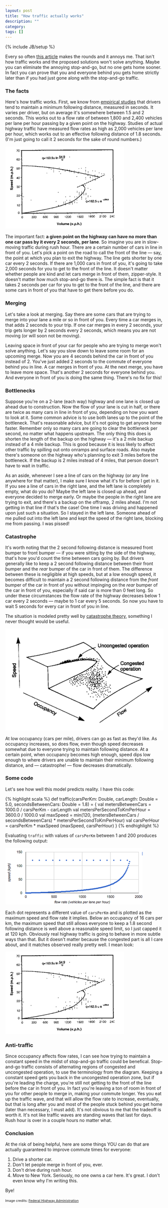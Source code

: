 ```yaml
---
layout: post
title: "How traffic actually works"
description: ""
category: 
tags: []
---
```

{% include JB/setup %}

Every so often [this article](http://www.smartmotorist.com/traffic-and-safety-guideline/traffic-jams.html) makes the rounds and it annoys me.
That isn't how traffic works and the proposed solutions won't solve anything.
Maybe you can eliminate the annoying stop-and-go, but no one gets home sooner. In fact you can prove that you and
everyone behind you gets home strictly later than if you had just gone along with the stop-and-go traffic.

### The facts

Here's how traffic works. First, we know from [empirical studies](http://www.fhwa.dot.gov/publications/research/operations/tft/chap2.pdf)
that drivers tend to maintain a minimum following distance, measured in seconds. It varies per driver, but on average it's somewhere
between 1.5 and 2 seconds. This works out to a flow rate of between 1,800 and 2,400 vehicles per lane per hour
passing by a given point on the highway. Studies of actual highway traffic have measured flow rates as high as 2,000 vehicles
per lane per hour, which works out to an effective following distance of 1.8 seconds. (I'm just going to call it 2 seconds
for the sake of round numbers.)

![speed vs flow](/assets/img/traffic/speed_vs_flow.png)

The important fact: **a given point on the highway can have no more than one car pass by it every 2 seconds, per lane**.
So imagine you are in slow-moving traffic during rush hour. There are a certain number of cars in line in front of you.
Let's pick a  point on the road to call the front of the line — say, the point at which you plan to exit the highway.
The line gets shorter by one car every 2 seconds. If there are 1,000 cars in front of you, it's going to take 2,000
seconds for you to get to the front of the line. It doesn't matter whether people are kind and let cars merge in front
of them, zipper-style. It doesn't matter how much stop-and-go there is. The simple fact is that it takes 2 seconds per
car for you to get to the front of the line, and there are some cars in front of you that have to get there before
you do.

### Merging

Let's take a look at merging. Say there are some cars that are trying to merge into your lane a mile or so in front of you.
Every time a car merges in, that adds 2 seconds to your trip. If one car merges in every 2 seconds, your trip gets
longer by 2 seconds every 2 seconds, which means you are not moving (or will soon not be moving).

Leaving space in front of your car for people who are trying to merge won't solve anything. Let's say you slow down to leave
some room for an upcoming merge. Now you are 4 seconds behind the car in front of you instead of 2. You've just added
2 seconds to the commute of everyone behind you in line. A car merges in front of you. At the next merge, you have
to leave more space. That's another 2 seconds for everyone behind you. And everyone in front of you is doing the same thing.
There's no fix for this!

### Bottlenecks

Suppose you're on a 2-lane (each way) highway and one lane is closed up ahead due to construction. Now the flow
of your lane is cut in half, or there are twice as many cars in line in front of you, depending on how you want to look at it.
Some common advice is to use both lanes up to the point of the bottleneck. That's reasonable advice, but it's not going to get
anyone home faster. Remember only so many cars are going to clear the bottleneck per second, no matter what happens upstream.
The only thing this does is shorten the length of the backup on the highway — it's a 2 mile backup instead of a 4 mile backup.
This is good because it is less likely to affect other traffic by spilling out onto onramps and surface roads. Also
maybe there's someone on the highway who's planning to exit 3 miles before the bottleneck.
If the backup is 2 miles instead of 4 miles, that person doesn't have to wait in traffic.

As an aside, whenever I see a line of cars on the highway (or any line anywhere for that matter), I make sure I know what it's for
before I get in it. If you see a line of cars in the right lane, and the left lane is completely empty, what do you do?
Maybe the left lane is closed up ahead, and everyone decided to merge early. Or maybe the people in the right lane are
trying to exit, and there's a backup on the offramp, 2 miles ahead. I'm not getting in that line if that's the case! One time I was driving
and happened upon just such a situation. So I stayed in the left lane. Someone ahead of me pulled out into the left lane
and kept the speed of the right lane, blocking me from passing. I was pissed!

### Catastrophe

It's worth noting that the 2 second following distance is measured front bumper to front bumper — if you were sitting by the side of the
highway, that's how you'd count the time between cars going by. But drivers generally like to keep a 2 second following distance between
their front bumper and the _rear_ bumper of the car in front of them. The difference between these is negligible at high
speeds, but at a low enough speed, it becomes difficult to maintain a 2 second following distance from the
_front_ bumper of the car in front of you without impinging on the _rear_ bumper of the car in front of you, especially if
said car is more than 0 feet long. So under these circumstances the flow rate of the highway decreases below 1 car every
2 seconds — maybe to 1 car every 5 seconds. So now you have to wait 5 seconds for every car in front of you in line.

The situation is modeled pretty well by [catastrophe theory](http://en.wikipedia.org/wiki/Catastrophe_theory),
something I never thought would be useful.

![catastrophe](/assets/img/traffic/catastrophe.png)

At low occupancy (cars per mile), drivers can go as fast as they'd like. As occupancy increases, so does flow, even though speed decreases
somewhat due to everyone trying to maintain following distance. At a certain point, when occupancy becomes high enough,
speed dips low enough to where drivers are unable to maintain their minimum following distance, and — catastrophe! — flow decreases
dramatically.

### Some code

Let's see how well this model predicts reality. I have this code:

{% highlight scala %}
def traffic(carsPerKm: Double, carLength: Double = 5.0, secondsBetweenCars: Double = 1.8) = {
  val metersBetweenCars = 1000.0 / carsPerKm - carLength
  val metersPerSecondToKmPerHour = 3600.0 / 1000.0
  val maxSpeed = min(120, (metersBetweenCars / secondsBetweenCars) * metersPerSecondToKmPerHour)
  val carsPerHour = carsPerKm * maxSpeed
  (maxSpeed, carsPerHour)
}
{% endhighlight %}

Evaluating ```traffic``` with values of ```carsPerKm``` between 1 and 200 produces the following output:

![model graph](/assets/img/traffic/model.png)

Each dot represents a different value of ```carsPerKm``` and is plotted as the maximum speed and flow rate it implies.
Below an occupancy of 16 cars per km, the maximum speed
that still allows everyone to keep a 1.8 second following distance is well above a reasonable speed limit, so I just capped
it at 120 kph. Obviously real highway traffic is going to behave in more subtle ways than that. But it doesn't matter 
because the congested part is all I care about, and it matches observed really pretty well. I mean look:

![speed vs flow](/assets/img/traffic/speed_vs_flow.png)

### Anti-traffic

Since occupancy affects flow rates, I can see how trying to maintain a constant speed in the midst of stop-and-go traffic could be benefical.
Stop-and-go traffic consists of alternating regions of congested and uncongested operation, to use the terminology from
the diagram. Keeping a constant speed gets you back in the uncongested operation zone, but if you're leading the charge,
you're still not getting to the front of the line before the car in front of you. In fact you're leaving a ton of room
in front of you for other people to merge in, making your commute longer. Yes you eat up the traffic wave, and
that will allow the flow rate to increase, eventually, but that is long after you and most of the people stuck behind you get
home (later than necessary, I must add). It's not obvious to me that the tradeoff is worth it. It's not like traffic
waves are standing waves that last for days. Rush hour is over in a couple hours no matter what.

### Conclusion

At the risk of being helpful, here are some things YOU can do that are actually guaranteed to improve commute times for everyone:

1. Drive a shorter car.
2. Don't let people merge in front of you, ever.
3. Don't drive during rush hour.
4. Move to New York. Seriously, no one owns a car here. It's great. I don't even know why I'm writing this.

Bye!

<span style="font-size: 8pt">
  Image credits: <a href="http://www.fhwa.dot.gov/publications/research/operations/tft/chap2.pdf">Federal Highway Administration</a>
</span>